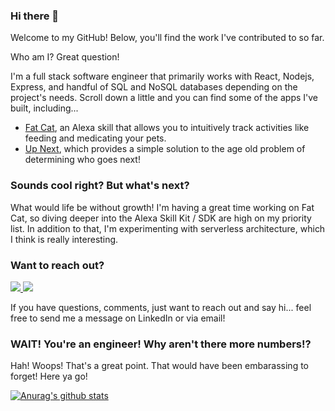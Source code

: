 ### Hi there 👋
Welcome to my GitHub!  Below, you'll find the work I've contributed to so far.

Who am I?  Great question!

I'm a full stack software engineer that primarily works with React, Nodejs, Express, and handful of SQL and NoSQL databases depending on the project's needs.  Scroll down a little and you can find some of the apps I've built, including... 
- [Fat Cat](https://github.com/AldosAC/fat-cat), an Alexa skill that allows you to intuitively track activities like feeding and medicating your pets.
- [Up Next](https://github.com/AldosAC/Up-Next), which provides a simple solution to the age old problem of determining who goes next!

### Sounds cool right?  But what's next?
What would life be without growth!  I'm having a great time working on Fat Cat, so diving deeper into the Alexa Skill Kit / SDK are high on my priority list.  In addition to that, I'm experimenting with serverless architecture, which I think is really interesting.

### Want to reach out?
<!-- LinkedIn Contact -->
<a href="https://www.linkedin.com/in/joelc/" target="_blank">
  <img src="https://img.shields.io/badge/-JOEL%20CARPENTER-blue?style=for-the-badge&logo=Linkedin&logoColor=white"/>
</a>
  
<!-- Email -->
<a href="mailto:aldosac@hotmail.com">
  <img src="https://img.shields.io/badge/EMAIL-aldosac@hotmail.com-d44638?style=for-the-badge"/>
</a>

If you have questions, comments, just want to reach out and say hi... feel free to send me a message on LinkedIn or via email!

### WAIT!  You're an engineer!  Why aren't there more numbers!?
Hah!  Woops!  That's a great point.  That would have been embarassing to forget!  Here ya go!

[![Anurag's github stats](https://github-readme-stats.vercel.app/api?username=aldosac)](https://github.com/anuraghazra/github-readme-stats)
